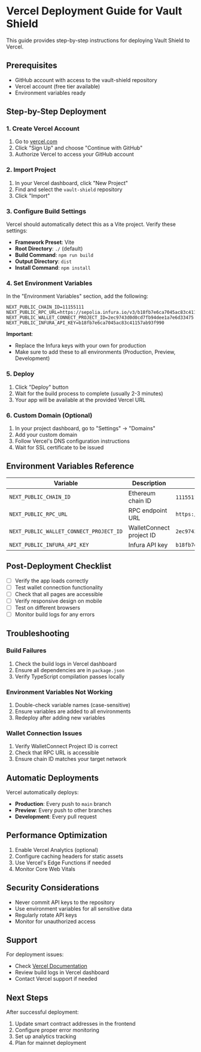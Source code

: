 # Vercel Deployment Guide for Vault Shield

This guide provides step-by-step instructions for deploying Vault Shield to Vercel.

## Prerequisites

- GitHub account with access to the vault-shield repository
- Vercel account (free tier available)
- Environment variables ready

## Step-by-Step Deployment

### 1. Create Vercel Account

1. Go to [vercel.com](https://vercel.com)
2. Click "Sign Up" and choose "Continue with GitHub"
3. Authorize Vercel to access your GitHub account

### 2. Import Project

1. In your Vercel dashboard, click "New Project"
2. Find and select the `vault-shield` repository
3. Click "Import"

### 3. Configure Build Settings

Vercel should automatically detect this as a Vite project. Verify these settings:

- **Framework Preset**: Vite
- **Root Directory**: `./` (default)
- **Build Command**: `npm run build`
- **Output Directory**: `dist`
- **Install Command**: `npm install`

### 4. Set Environment Variables

In the "Environment Variables" section, add the following:

```env
NEXT_PUBLIC_CHAIN_ID=11155111
NEXT_PUBLIC_RPC_URL=https://sepolia.infura.io/v3/b18fb7e6ca7045ac83c41157ab93f990
NEXT_PUBLIC_WALLET_CONNECT_PROJECT_ID=2ec9743d0d0cd7fb94dee1a7e6d33475
NEXT_PUBLIC_INFURA_API_KEY=b18fb7e6ca7045ac83c41157ab93f990
```

**Important**: 
- Replace the Infura keys with your own for production
- Make sure to add these to all environments (Production, Preview, Development)

### 5. Deploy

1. Click "Deploy" button
2. Wait for the build process to complete (usually 2-3 minutes)
3. Your app will be available at the provided Vercel URL

### 6. Custom Domain (Optional)

1. In your project dashboard, go to "Settings" → "Domains"
2. Add your custom domain
3. Follow Vercel's DNS configuration instructions
4. Wait for SSL certificate to be issued

## Environment Variables Reference

| Variable | Description | Example Value |
|----------|-------------|---------------|
| `NEXT_PUBLIC_CHAIN_ID` | Ethereum chain ID | `11155111` (Sepolia) |
| `NEXT_PUBLIC_RPC_URL` | RPC endpoint URL | `https://sepolia.infura.io/v3/...` |
| `NEXT_PUBLIC_WALLET_CONNECT_PROJECT_ID` | WalletConnect project ID | `2ec9743d0d0cd7fb94dee1a7e6d33475` |
| `NEXT_PUBLIC_INFURA_API_KEY` | Infura API key | `b18fb7e6ca7045ac83c41157ab93f990` |

## Post-Deployment Checklist

- [ ] Verify the app loads correctly
- [ ] Test wallet connection functionality
- [ ] Check that all pages are accessible
- [ ] Verify responsive design on mobile
- [ ] Test on different browsers
- [ ] Monitor build logs for any errors

## Troubleshooting

### Build Failures

1. Check the build logs in Vercel dashboard
2. Ensure all dependencies are in `package.json`
3. Verify TypeScript compilation passes locally

### Environment Variables Not Working

1. Double-check variable names (case-sensitive)
2. Ensure variables are added to all environments
3. Redeploy after adding new variables

### Wallet Connection Issues

1. Verify WalletConnect Project ID is correct
2. Check that RPC URL is accessible
3. Ensure chain ID matches your target network

## Automatic Deployments

Vercel automatically deploys:
- **Production**: Every push to `main` branch
- **Preview**: Every push to other branches
- **Development**: Every pull request

## Performance Optimization

1. Enable Vercel Analytics (optional)
2. Configure caching headers for static assets
3. Use Vercel's Edge Functions if needed
4. Monitor Core Web Vitals

## Security Considerations

- Never commit API keys to the repository
- Use environment variables for all sensitive data
- Regularly rotate API keys
- Monitor for unauthorized access

## Support

For deployment issues:
- Check [Vercel Documentation](https://vercel.com/docs)
- Review build logs in Vercel dashboard
- Contact Vercel support if needed

## Next Steps

After successful deployment:
1. Update smart contract addresses in the frontend
2. Configure proper error monitoring
3. Set up analytics tracking
4. Plan for mainnet deployment
